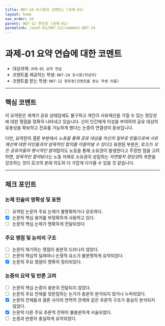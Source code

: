 ```yaml
---
title: 007-24 유시원의 코멘트c (과제-01) 
layout: home
nav_order: 24
parent: 007-12 한유정 (과제-01)
permalink: /asmt-01/007-12/comment-007-24
---
```


# 과제-01 요약 연습에 대한 코멘트

- 대상과제: `과제-01 요약 연습`
- 코멘트를 제공하는 학생: `007-24 유시원(작성자)` 
- 코멘트를 받는 학생: `007-12 한유정(코멘트를 받는 학생 이름)` 

---

## 핵심 코멘트

이 요약문은 세계가 공유 상태임에도 불구하고 개인이 사유재산을 가질 수 있는 정당성에 대한 쟁점을 정확히 나타내고 있습니다. 신이 인간에게 이성을 부여하여 공유 대상의 유용성을 확보하고 전유를 가능하게 했다는 논증의 연결성이 돋보입니다. 

다만, 요약문의 결론 부분에서 *노동을 통해 공유 대상을 자신의 일부로 만듦으로써 사유재산에 대한 타인들과의 암묵적인 합의를 이끌어낼 수 있다*고 표현된 부분은, 로크가 *모든 공유자들의 명시적인 합의*없이도 노등을 통해 소유권이 발생한다고 주장한 점을 고려하면, *암묵적인 합의*보다는 노동 자체로 소유권이 성립하는 *자연법적 정당성*의 측면을 강조하는 것이 로크의 본래 의도와 더 가깝게 다가올 수 있을 것 같습니다. 

---

## 체크 포인트

### 논제 진술의 명확성 및 표현  
- [ ] 요약된 논문의 주요 논제가 불명확하거나 모호하다.  
- [x] 논문의 핵심 용어를 부정확하게 사용하고 있다.  
- [ ] 논문의 핵심 논제가 명확하게 전달되었다.  

### 주요 쟁점 및 논의의 구조  
- [ ] 논문이 제기하는 쟁점이 충분히 드러나지 않았다.  
- [ ] 논문의 핵심적 딜레마나 논쟁적 요소가 불분명하게 요약되었다.  
- [x] 논문의 주요 쟁점이 명확히 정리되었다.  

### 논증의 요약 및 반론 고려  
- [ ] 논문의 핵심 논증이 충분히 전달되지 않았다.  
- [ ] 논문의 주요 전제를 뒷받침하는 논거가 충분히 분석되지 않거나 누락되었다.  
- [x] 논문의 전제들과 결론 사이의 연역적 관계와 같은 추론적 구조가 충실히 분석되지 않았다.  
- [x] 논문의 다른 주요 추론적 전략이 불충분하게 서술되었다.
- [ ] 논증과 반론이 충실하게 요약되었다. 